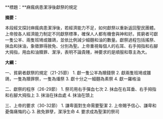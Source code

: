 **標題：**麻瘋病患潔淨後獻祭的規定

**摘要：**

本段經文探討麻瘋病患潔淨後，若經濟能力不足，如何獻祭以重新返回聖民團體。上帝按各人經濟能力制定不同獻祭標準，確保人人都有機會與神和好。貧窮者可獻一隻公羊、兩隻班鳩或雛鴿，並依比例減少細麵和油的數量。獻祭過程包括搖祭、抹血和抹油，象徵罪得赦免、分別為聖。上帝重視每個人的右耳、右手拇指和右腳大拇指，用血和油贖罪、潔淨，表明不論貴賤，神要求的是順服和尊主為大。

**大綱：**

一、貧窮者獻祭的規定（21-25節）
    1. 獻一隻公羊為贖錢祭
    2. 獻兩隻班鳩或雛鴿，一隻為贖罪祭，一隻為燔祭
    3. 獻十分之一細麵為素祭
    4. 獻一羅格油

二、獻祭的程序（26-29節）
    1. 祭司用右手彈血七次
    2. 抹血在右耳垂、右手拇指和右腳大拇指上
    3. 抹油在抹血處
    4. 抹油在頭上

三、上帝的要求（30-32節）
    1. 謙卑面對生命需要聖潔
    2. 上帝賜予信心、謙卑和憂傷痛悔的心
    3. 赦免罪孽，潔淨生命
    4. 要求成為聖潔的祭司